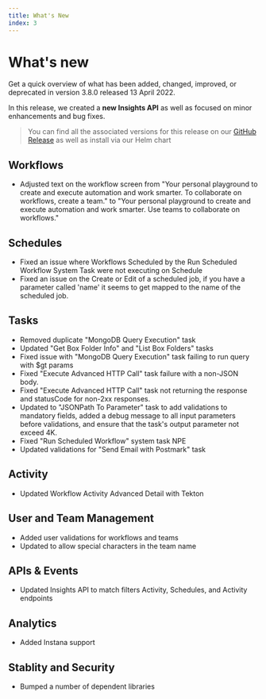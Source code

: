 ```yaml
---
title: What's New
index: 3
---
```


# What's new

Get a quick overview of what has been added, changed, improved, or deprecated in version 3.8.0 released 13 April 2022.

In this release, we created a **new Insights API** as well as focused on minor enhancements and bug fixes. 

> You can find all the associated versions for this release on our [GitHub Release](https://github.com/boomerang-io/roadmap/releases/tag/3.8.0) as well as install via our Helm chart

## Workflows

- Adjusted text on the workflow screen from "Your personal playground to create and execute automation and work smarter. To collaborate on workflows, create a team." to "Your personal playground to create and execute automation and work smarter. Use teams to collaborate on workflows."

## Schedules

- Fixed an issue where Workflows Scheduled by the Run Scheduled Workflow System Task were not executing on Schedule
- Fixed an issue on the Create or Edit of a scheduled job, if you have a parameter called 'name' it seems to get mapped to the name of the scheduled job.

## Tasks

- Removed duplicate "MongoDB Query Execution" task
- Updated "Get Box Folder Info" and "List Box Folders" tasks
- Fixed issue with "MongoDB Query Execution" task failing to run query with $gt params
- Fixed "Execute Advanced HTTP Call" task failure with a non-JSON body.
- Fixed "Execute Advanced HTTP Call" task not returning the response and statusCode for non-2xx responses. 
- Updated to "JSONPath To Parameter" task to add validations to mandatory fields, added a debug message to all input parameters before validations, and ensure that the task's output parameter not exceed 4K. 
- Fixed "Run Scheduled Workflow" system task NPE
- Updated validations for "Send Email with Postmark" task

## Activity

- Updated Workflow Activity Advanced Detail with Tekton

## User and Team Management

- Added user validations for workflows and teams
- Updated to allow special characters in the team name

## APIs & Events

- Updated Insights API to match filters Activity, Schedules, and Activity endpoints

## Analytics

- Added Instana support

## Stablity and Security

- Bumped a number of dependent libraries

